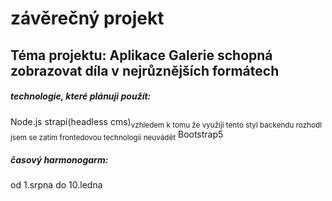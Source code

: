 # závěrečný projekt
## Téma projektu: Aplikace Galerie schopná zobrazovat díla v nejrůznějších formátech

##### technologie, které plánuji použít:
Node.js
strapi(headless cms)<sub>vzhledem k tomu že využiji tento styl backendu rozhodl jsem se zatím frontedovou technologii neuvádět</sub>
Bootstrap5

##### časový harmonogarm:
od 1.srpna do 10.ledna
